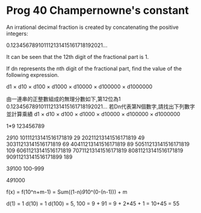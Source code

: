 # Prog 40 Champernowne's constant

An irrational decimal fraction is created by concatenating the positive integers:

0.123456789101112131415161718192021...

It can be seen that the 12th digit of the fractional part is 1.

If dn represents the nth digit of the fractional part, find the value of the following expression.

d1 × d10 × d100 × d1000 × d10000 × d100000 × d1000000

由一連串的正整數組成的無理分數如下,第12位為1
0.123456789101112131415161718192021...
若Dn代表第N個數字,請找出下列數字並計算乘績
d1 × d10 × d100 × d1000 × d10000 × d100000 × d1000000

1*9
123456789


2*9*10
10111213141516171819 29
20211213141516171819 49
30311213141516171819 69
40411213141516171819 89
50511213141516171819 109
60611213141516171819
70711213141516171819
80811213141516171819
90911213141516171899 189

3*9*100
100-999

4*9*1000

f(x) = f(10^n+m-1) = Sum((1-n)*9*10^(0-(n-1))) + m

d(1) = 1
d(10) = 1
d(100) = 5, 100 = 9 + 91 = 9 + 2*45 + 1 = 10+45 = 55

